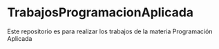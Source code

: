 # TrabajosProgramacionAplicada
Este repositorio es para realizar los trabajos de la materia Programación Aplicada
